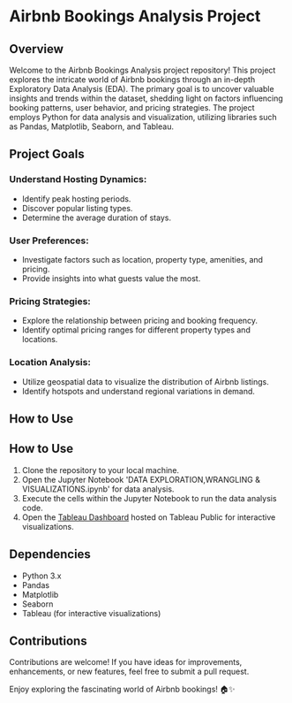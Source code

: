 # Airbnb Bookings Analysis Project

## Overview
Welcome to the Airbnb Bookings Analysis project repository! This project explores the intricate world of Airbnb bookings through an in-depth Exploratory Data Analysis (EDA). The primary goal is to uncover valuable insights and trends within the dataset, shedding light on factors influencing booking patterns, user behavior, and pricing strategies. The project employs Python for data analysis and visualization, utilizing libraries such as Pandas, Matplotlib, Seaborn, and Tableau.

## Project Goals
### Understand Hosting Dynamics:
- Identify peak hosting periods.
- Discover popular listing types.
- Determine the average duration of stays.

### User Preferences:
- Investigate factors such as location, property type, amenities, and pricing.
- Provide insights into what guests value the most.

### Pricing Strategies:
- Explore the relationship between pricing and booking frequency.
- Identify optimal pricing ranges for different property types and locations.

### Location Analysis:
- Utilize geospatial data to visualize the distribution of Airbnb listings.
- Identify hotspots and understand regional variations in demand.

## How to Use
## How to Use
1. Clone the repository to your local machine.
2. Open the Jupyter Notebook 'DATA EXPLORATION,WRANGLING & VISUALIZATIONS.ipynb' for data analysis.
3. Execute the cells within the Jupyter Notebook to run the data analysis code.
4. Open the [Tableau Dashboard](https://public.tableau.com/app/profile/shreya.kumari7691/viz/AirbnbNYCBookingsAnalyser/Dashboard12 ) hosted on Tableau Public for interactive visualizations.

## Dependencies
- Python 3.x
- Pandas
- Matplotlib
- Seaborn
- Tableau (for interactive visualizations)

## Contributions
Contributions are welcome! If you have ideas for improvements, enhancements, or new features, feel free to submit a pull request.

Enjoy exploring the fascinating world of Airbnb bookings! 🏠✨
